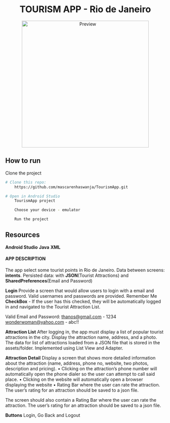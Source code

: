 <h1 align="center">
   TOURISM APP - Rio de Janeiro
</h1>

<div align="center">
<img src="https://res.cloudinary.com/dxyux3wnj/image/upload/v1614002600/Tourist_App_nec2qz.gif" alt="Preview" height=400/>
</div>

## How to run

Clone the project

```sh
# Clone this repo:
    https://github.com/mascarenhaswanja/TourismApp.git

# Open in Android Studio
    TourismApp project

    Choose your device - emulator

    Run the project
```

## Resources

**Android Studio**
**Java**
**XML**

#### APP DESCRIPTION

The app select some tourist points in Rio de Janeiro.
Data between screens: **intents**.
Persisted data: with **JSON**(Tourist Attractions) and
**SharedPreferences**(Email and Password)

**Login** Provide a screen that would allow users to login with a email and password. Valid usernames and passwords are provided. Remember Me **CheckBox** - If the user has this checked, they will be automatically logged in and navigated to the Tourist Attraction List.

Valid Email and Password:
thanos@gmail.com - 1234
wonderwoman@yahoo.com - abc!!

**Attraction List** After logging in, the app must display a list of popular tourist attractions in the city. Display the attraction name, address, and a photo. The data for list of attractions loaded from a JSON file that is stored in the assets/folder. Implemented using List View and Adapter.

**Attraction Detail** Display a screen that shows more detailed information about the attraction (name, address, phone no, website, two photos, description and pricing).
• Clicking on the attraction’s phone number will automatically open the phone dialer so the user can attempt to call said place.
• Clicking on the website will automatically open a browser displaying the website
• Rating Bar where the user can rate the attraction. The user’s rating for an attraction should be saved to a json file.

The screen should also contain a Rating Bar where the user can rate the attraction. The user’s rating for an attraction should be saved to a json file.

**Buttons** Login, Go Back and Logout
